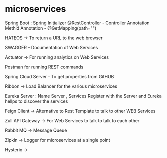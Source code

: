 # microservices

Spring Boot : Spring Initializer
@RestController - Controller Annotation 
Methid Annotation - @GetMapping(path="")

HATEOS -> To return a URL to the web browser

SWAGGER - Documentation of Web Services

Actuator -> For running analytics on Web Services 

Postman for running REST commands

Spring Cloud Server - To get properties from GitHUB

Ribbon -> Load Balancer for the various microservices

Eureka Server : Name Server , Services Register with the Server and Eureka hellps to discover the services

Feign Client -> Alternative to Rest Template to talk to other WEB Services

Zull API Gateway -> For Web Services to talk to talk to each other

Rabbit MQ -> Message Queue 

Zipkin -> Logger for microservices at a single point 

Hysterix -> 


